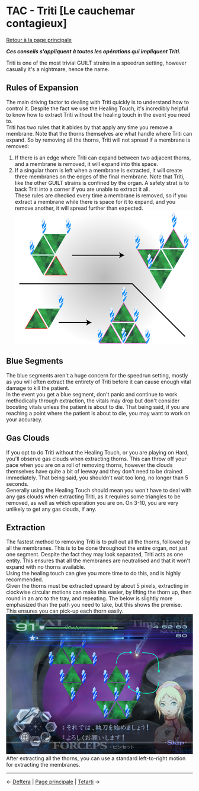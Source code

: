 
# TAC - Triti [Le cauchemar contagieux]

[Retour à la page principale](../../index/fr/index.md)

***Ces conseils s'appliquent à toutes les opérations qui impliquent Triti.*** <br>

Triti is one of the most trivial GUILT strains in a speedrun setting, however casually it's a nightmare, hence the name. <br>

## Rules of Expansion

The main driving factor to dealing with Triti quickly is to understand how to control it. Despite the fact we use the Healing Touch, it's incredibly helpful to know how to extract Triti without the healing touch in the event you need to. <br>
Triti has two rules that it abides by that apply any time you remove a membrane. Note that the thorns themselves are what handle where Triti can expand. So by removing all the thorns, Triti will not spread if a membrane is removed: <br>
1. If there is an edge where Triti can expand between two adjacent thorns, and a membrane is removed, it will expand into this space.
2. If a singular thorn is left when a membrane is extracted, it will create three membranes on the edges of the final membrane.
Note that Triti, like the other GUILT strains is confined by the organ. A safety strat is to back Triti into a corner if you are unable to extract it all. <br>
These rules are checked every time a membrane is removed, so if you extract a membrane while there is space for it to expand, and you remove another, it will spread further than expected. <br>
![](../img/triti_rules.png) <br>

## Blue Segments

The blue segments aren't a huge concern for the speedrun setting, mostly as you will often extract the entirety of Triti before it can cause enough vital damage to kill the patient. <br>
In the event you get a blue segment, don't panic and continue to work methodically through extraction, the vitals may drop but don't consider boosting vitals unless the patient is about to die. That being said, if you are reaching a point where the patient is about to die, you may want to work on your accuracy. <br>

## Gas Clouds

If you opt to do Triti without the Healing Touch, or you are playing on Hard, you'll observe gas clouds when extracting thorns. This can throw off your pace when you are on a roll of removing thorns, however the clouds themselves have quite a bit of leeway and they don't need to be drained immediately. That being said, you shouldn't wait too long, no longer than 5 seconds. <br>
Generally using the Healing Touch should mean you won't have to deal with any gas clouds when extracting Triti, as it requires some triangles to be removed, as well as which operation you are on. On 3-10, you are very unlikely to get any gas clouds, if any. <br>

## Extraction

The fastest method to removing Triti is to pull out all the thorns, followed by all the membranes. This is to be done throughout the entire organ, not just one segment. Despite the fact they may look separated, Triti acts as one entity. This ensures that all the membranes are neutralised and that it won't expand with no thorns available. <br>
Using the healing touch can give you more time to do this, and is highly recommended. <br>
Given the thorns must be extracted upward by about 5 pixels, extracting in clockwise circular motions can make this easier, by lifting the thorn up, then round in an arc to the tray, and repeating. The below is slightly more emphasized than the path you need to take, but this shows the premise. This ensures you can pick-up each thorn easily. <br>
![](../img/triti_movement.png) <br>
After extracting all the thorns, you can use a standard left-to-right motion for extracting the membranes. <br>

---

← [Deftera](deftera.md) | [Page principale](../../index/fr/index.md) | [Tetarti](tetarti.md) →